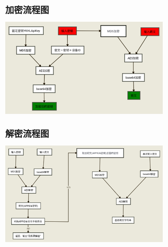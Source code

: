 # 加密流程图

![image](https://github.com/emperorStorm/Encrypt-AES-OC/blob/master/README-image/加密流程图.png)

# 解密流程图

![image](https://github.com/emperorStorm/Encrypt-AES-OC/blob/master/README-image/解密流程图.png)
